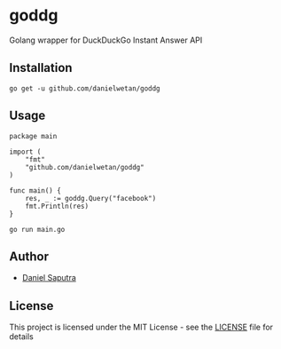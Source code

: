 goddg
========

Golang wrapper for DuckDuckGo Instant Answer API

Installation
---
```
go get -u github.com/danielwetan/goddg
```

Usage
---
```
package main 

import (
    "fmt"
    "github.com/danielwetan/goddg"
)

func main() {
    res, _ := goddg.Query("facebook")
    fmt.Println(res)
}
```

```
go run main.go
```

Author
---
- [Daniel Saputra](https://www.linkedin.com/in/danielwetan/)

License
---
This project is licensed under the MIT License - see the [LICENSE](https://github.com/danielwetan/goddg/blob/master/LICENSE) file for details
